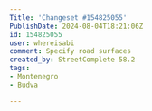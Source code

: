 ```yaml
---
Title: 'Changeset #154825055'
PublishDate: 2024-08-04T18:21:06Z
id: 154825055
user: whereisabi
comment: Specify road surfaces
created_by: StreetComplete 58.2
tags:
- Montenegro
- Budva

---
```

